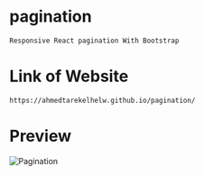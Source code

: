 # pagination

    Responsive React pagination With Bootstrap
    
# Link of Website

    https://ahmedtarekelhelw.github.io/pagination/


# Preview

![Pagination](https://user-images.githubusercontent.com/76922296/158011633-7a6c0163-920b-4679-af38-2f6076cde978.png)



